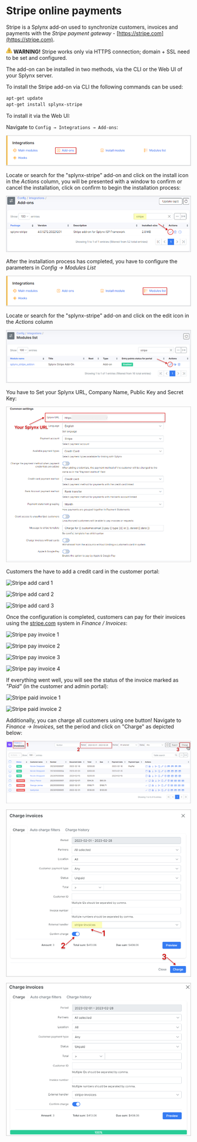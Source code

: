 Stripe online payments
======================

Stripe is a Splynx add-on  used to synchronize customers, invoices and payments with the *Stripe payment gateway* - [https://stripe.com](https://stripe.com).

<icon class="image-icon">![Warning](warning.png)</icon> **WARNING!** Stripe works only via HTTPS connection; domain + SSL need to be set and configured.

The add-on can be installed in two methods, via the CLI or the Web UI of your Splynx server.

To install the Stripe add-on via CLI the following commands can be used:


```bash
apt-get update
apt-get install splynx-stripe
```
To install it via the Web UI:

Navigate to `Config → Integrations → Add-ons`:

![Addons](0.png)

Locate or search for the "splynx-stripe" add-on and click on the install icon in the *Actions* column, you will be presented with a window to confirm or cancel the installation, click on confirm to begin the installation process:

![Stripe Web install](stripe_web_install.png)

After the installation process has completed, you have to configure the parameters in *Config → Modules List*

![Module list](4.png)

Locate or search for the "splynx-stripe" add-on and click on the edit icon in the *Actions* column

![Stripe configuration](configuration.png)

You have to Set your Splynx URL, Company Name, Public Key and Secret Key:

![Stripe main settings](main_settings.png)

Customers the have to add a credit card in the customer portal:

![Stripe add card 1](add_card_1.png)

![Stripe add card 2](add_card_2.png)

![Stripe add card 3](add_card_3.png)

Once the configuration is completed, customers can pay for their invoices using the [stripe.com](https://stripe.com) system in *Finance / Invoices*:

![Stripe pay invoice 1](pay_invoice_1.png)

![Stripe pay invoice 2](pay_invoice_2.png)

![Stripe pay invoice 3](pay_invoice_3.png)

![Stripe pay invoice 4](pay_invoice_4.png)

If everything went well, you will see the status of the invoice marked as *"Paid"* (in the customer and admin portal):

![Stripe paid invoice 1](paid_invoice_1.png)

![Stripe paid invoice 2](paid_invoice_2.png)

Additionally, you can charge all customers using one button! Navigate to *Finance → Invoices*, set the period and click on "Charge" as depicted below:

![Stripe charge invoices 1](charge_invoices_1.png)

![Stripe charge invoices 2](charge_invoices_2.png)

![Stripe charge invoices 3](charge_invoices_3.png)
